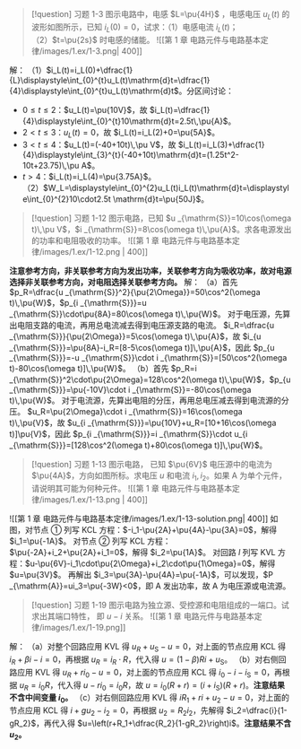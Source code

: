 > [!question] 习题 1-3
> 图示电路中，电感 $L=\pu{4H}$ ，电感电压 $u_L(t)$ 的波形如图所示，已知 $i_L(0)=0$，试求：（1）电感电流 $i_L(t)$；（2）$t=\pu{2s}$ 时电感的储能。
> ![[第 1 章 电路元件与电路基本定律/images/1.ex/1-3.png| 400]]

解：
（1）$i_L(t)=i_L(0)+\dfrac{1}{L}\displaystyle\int_{0}^{t}u_L(t)\mathrm{d}t=\dfrac{1}{4}\displaystyle\int_{0}^{t}u_L(t)\mathrm{d}t$。分区间讨论：
- $0\le t\le 2$：$u_L(t)=\pu{10V}$，故 $i_L(t)=\dfrac{1}{4}\displaystyle\int_{0}^{t}10\mathrm{d}t=2.5t\,\pu{A}$。
- $2<t\le3$：$u_L(t)=0$，故 $i_L(t)=i_L(2)+0=\pu{5A}$。
- $3<t\le4$：$u_L(t)=(-40+10t)\,\pu V$，故 $i_L(t)=i_L(3)+\dfrac{1}{4}\displaystyle\int_{3}^{t}(-40+10t)\mathrm{d}t=(1.25t^2-10t+23.75)\,\pu A$。
- $t>4$：$i_L(t)=i_L(4)=\pu{3.75A}$。
（2）$W_L=\displaystyle\int_{0}^{2}u_L(t)i_L(t)\mathrm{d}t=\displaystyle\int_{0}^{2}10\cdot2.5t \mathrm{d}t=\pu{50J}$。

> [!question] 习题 1-12
> 图示电路，已知 $u _{\mathrm{S}}=10\cos(\omega t)\,\pu V$，$i _{\mathrm{S}}=8\cos(\omega t)\,\pu{A}$。求各电源发出的功率和电阻吸收的功率。
> ![[第 1 章 电路元件与电路基本定律/images/1.ex/1-12.png | 400]]

**注意参考方向，非关联参考方向为发出功率，关联参考方向为吸收功率，故对电源选择非关联参考方向，对电阻选择关联参考方向。**
解：
（a）首先 $p_R=\dfrac{u _{\mathrm{S}}^2}{\pu{2\Omega}}=50\cos^2(\omega t)\,\pu{W}$，$p_{i _{\mathrm{S}}}=u _{\mathrm{S}}\cdot\pu{8A}=80\cos(\omega t)\,\pu{W}$。
对于电压源，先算出电阻支路的电流，再用总电流减去得到电压源支路的电流。
$i_R=\dfrac{u _{\mathrm{S}}}{\pu{2\Omega}}=5\cos(\omega t)\,\pu{A}$，故 $i_{u _{\mathrm{S}}}=\pu{8A}-i_R=[8-5\cos(\omega t)]\,\pu{A}$，因此 $p_{u _{\mathrm{S}}}=-u _{\mathrm{S}}\cdot i _{\mathrm{S}}=[50\cos^2(\omega t)-80\cos(\omega t)]\,\pu{W}$。
（b）首先 $p_R=i _{\mathrm{S}}^2\cdot\pu{2\Omega}=128\cos^2(\omega t)\,\pu{W}$，$p_{u _{\mathrm{S}}}=\pu{-10V}\cdot i _{\mathrm{S}}=-80\cos(\omega t)\,\pu{W}$。
对于电流源，先算出电阻的分压，再用总电压减去得到电流源的分压。
$u_R=\pu{2\Omega}\cdot i _{\mathrm{S}}=16\cos(\omega t)\,\pu{V}$，故 $u_{i _{\mathrm{S}}}=\pu{10V}+u_R=[10+16\cos(\omega t)]\pu{V}$，因此 $p_{i _{\mathrm{S}}}=i _{\mathrm{S}}\cdot u_{i _{\mathrm{S}}}=[128\cos^2(\omega t)+80\cos(\omega t)]\,\pu{W}$。

> [!question] 习题 1-13
> 图示电路， 已知 $\pu{6V}$ 电压源中的电流为 $\pu{4A}$，方向如图所标。求电压 $u$ 和电流 $i_1,i_2$。如果 A 为单个元件，请说明其可能为何种元件。
> ![[第 1 章 电路元件与电路基本定律/images/1.ex/1-13.png | 400]]

![[第 1 章 电路元件与电路基本定律/images/1.ex/1-13-solution.png| 400]]
如图，对节点 ① 列写 KCL 方程：$-i_1-\pu{2A}+\pu{4A}-\pu{3A}=0$，解得 $i_1=\pu{-1A}$。
对节点 ② 列写 KCL 方程：$\pu{-2A}+i_2+\pu{2A}+i_1=0$，解得 $i_2=\pu{1A}$。
对回路 $l$ 列写 KVL 方程：$u-\pu{6V}-i_1\cdot\pu{2\Omega}+i_2\cdot\pu{1\Omega}=0$，解得 $u=\pu{3V}$。
再解出 $i_3=\pu{3A}-\pu{4A}=\pu{-1A}$，可以发现，$P _{\mathrm{A}}=ui_3=\pu{-3W}<0$，即 A 发出功率，故 A 为电压源或电流源。

> [!question] 习题 1-19
> 图示电路为独立源、受控源和电阻组成的一端口。试求出其端口特性， 即 $u-i$ 关系。
> ![[第 1 章 电路元件与电路基本定律/images/1.ex/1-19.png]]

解：
（a）对整个回路应用 KVL 得 $u_R+u _{\mathrm{S}}-u=0$，对上面的节点应用 KCL 得 $i_R+\beta i-i=0$，再根据 $u_R=i_R\cdot R$，代入得 $u=(1-\beta)Ri+u _{\mathrm{S}}$。
（b）对右侧回路应用 KVL 得 $u_R+ri_0-u=0$，对上面的节点应用 KCL 得 $i_0-i-i _{\mathrm{S}}=0$，再根据 $u_R=i_0R$，代入得 $u-ri_0=i_0R$，故 $u=i_0(R+r)=(i+i _{\mathrm{S}})(R+r)$。**注意结果不含中间变量 $i_0$。** 
（c）对右侧回路应用 KVL 得 $iR_1+ri+u_2-u=0$，对上面的节点应用 KCL 得 $i+gu_2-i_2=0$，再根据 $u_2=R_2i_2$，先解得 $i_2=\dfrac{i}{1-gR_2}$，再代入得 $u=\left(r+R_1+\dfrac{R_2}{1-gR_2}\right)i$。**注意结果不含 $u_2$。** 